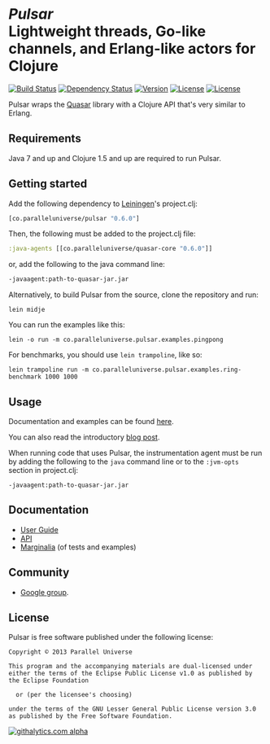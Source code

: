 # *Pulsar*<br/>Lightweight threads, Go-like channels, and Erlang-like actors for Clojure
[![Build Status](http://img.shields.io/travis/puniverse/pulsar.svg?style=flat)](https://travis-ci.org/puniverse/pulsar) [![Dependency Status](https://www.versioneye.com/user/projects/52b019ccec137505ee00002e/badge.png?style=flat)](https://www.versioneye.com/user/projects/52b019ccec137505ee00002e) [![Version](http://img.shields.io/badge/version-0.6.0-blue.svg?style=flat)](https://github.com/puniverse/pulsar/releases) [![License](http://img.shields.io/badge/license-EPL-blue.svg?style=flat)](https://www.eclipse.org/legal/epl-v10.html) [![License](http://img.shields.io/badge/license-LGPL-blue.svg?style=flat)](https://www.gnu.org/licenses/lgpl.html)

Pulsar wraps the [Quasar](https://github.com/puniverse/quasar) library with a Clojure API that's very similar to Erlang.

## Requirements

Java 7 and up and Clojure 1.5 and up are required to run Pulsar.

## Getting started

Add the following dependency to [Leiningen](http://github.com/technomancy/leiningen/)'s project.clj:

```clojure
[co.paralleluniverse/pulsar "0.6.0"]
```

Then, the following must be added to the project.clj file:

~~~ clojure
:java-agents [[co.paralleluniverse/quasar-core "0.6.0"]]
~~~

or, add the following to the java command line:

~~~ sh
-javaagent:path-to-quasar-jar.jar
~~~

Alternatively, to build Pulsar from the source, clone the repository and run:

```
lein midje
```

You can run the examples like this:

```
lein -o run -m co.paralleluniverse.pulsar.examples.pingpong
```

For benchmarks, you should use `lein trampoline`, like so:

```
lein trampoline run -m co.paralleluniverse.pulsar.examples.ring-benchmark 1000 1000
```

## Usage

Documentation and examples can be found [here](http://docs.paralleluniverse.co/pulsar/).

You can also read the introductory [blog post](http://blog.paralleluniverse.co/post/49445260575/quasar-pulsar).

When running code that uses Pulsar, the instrumentation agent must be run by adding the following
to the `java` command line
or to the `:jvm-opts` section in project.clj:

```
-javaagent:path-to-quasar-jar.jar
```

## Documentation

* [User Guide](http://docs.paralleluniverse.co/pulsar/)
* [API](http://docs.paralleluniverse.co/pulsar/api/)
* [Marginalia](http://docs.paralleluniverse.co/uberdoc.html) (of tests and examples)

## Community

* [Google group](https://groups.google.com/forum/?fromgroups#!forum/quasar-pulsar-user).

## License

Pulsar is free software published under the following license:


```
Copyright © 2013 Parallel Universe

This program and the accompanying materials are dual-licensed under
either the terms of the Eclipse Public License v1.0 as published by
the Eclipse Foundation

  or (per the licensee's choosing)

under the terms of the GNU Lesser General Public License version 3.0
as published by the Free Software Foundation.
```

[![githalytics.com alpha](https://cruel-carlota.gopagoda.com/6f172ebdf11f5b084127c9470cc7c887 "githalytics.com")](http://githalytics.com/puniverse/pulsar)
